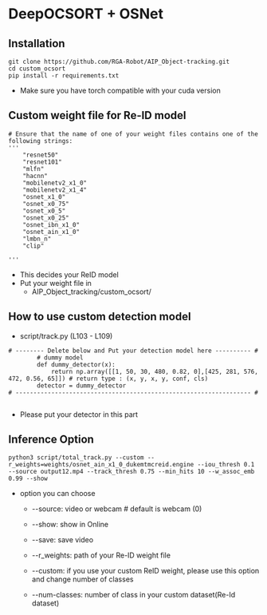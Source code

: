 # DeepOCSORT + OSNet


## Installation
```
git clone https://github.com/RGA-Robot/AIP_Object-tracking.git
cd custom_ocsort
pip install -r requirements.txt
```

- Make sure you have torch compatible with your cuda version


## Custom weight file for Re-ID model

```
# Ensure that the name of one of your weight files contains one of the following strings:
'''
    "resnet50"
    "resnet101"
    "mlfn"
    "hacnn"
    "mobilenetv2_x1_0"
    "mobilenetv2_x1_4"
    "osnet_x1_0"
    "osnet_x0_75"
    "osnet_x0_5"
    "osnet_x0_25"
    "osnet_ibn_x1_0"
    "osnet_ain_x1_0"
    "lmbn_n"
    "clip"

'''
```
- This decides your ReID model
- Put your weight file in
    +  AIP_Object_tracking/custom_ocsort/

## How to use custom detection model
- script/track.py (L103 - L109)
```
# -------- Delete below and Put your detection model here ---------- #
        # dummy model
        def dummy_detector(x):
            return np.array([[1, 50, 30, 480, 0.82, 0],[425, 281, 576, 472, 0.56, 65]]) # return type : (x, y, x, y, conf, cls)
        detector = dummy_detector
# ------------------------------------------------------------------ #
        
```
- Please put your detector in this part

## Inference Option

```
python3 script/total_track.py --custom --r_weights=weights/osnet_ain_x1_0_dukemtmcreid.engine --iou_thresh 0.1 --source output12.mp4 --track_thresh 0.75 --min_hits 10 --w_assoc_emb 0.99 --show

```

- option you can choose
    - --source: video or webcam # default is webcam (0)
    - --show: show in Online
    - --save: save video
    - --r_weights: path of your Re-ID weight file
    
    - --custom: if you use your custom ReID weight, please use this option and change number of classes
    - --num-classes: number of class in your custom dataset(Re-Id dataset)

    
    